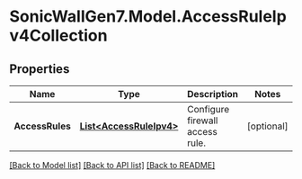 # SonicWallGen7.Model.AccessRuleIpv4Collection

## Properties

Name | Type | Description | Notes
------------ | ------------- | ------------- | -------------
**AccessRules** | [**List&lt;AccessRuleIpv4&gt;**](AccessRuleIpv4.md) | Configure firewall access rule. | [optional] 

[[Back to Model list]](../README.md#documentation-for-models) [[Back to API list]](../README.md#documentation-for-api-endpoints) [[Back to README]](../README.md)


